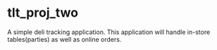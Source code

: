 # tlt_proj_two
A simple deli tracking application. 
This application will handle in-store tables(parties) as well as online orders. 
